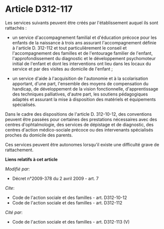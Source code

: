 # Article D312-117

Les services suivants peuvent être créés par l'établissement auquel ils sont rattachés :

- un service d'accompagnement familial et d'éducation précoce pour les enfants de la naissance à trois ans assurant
l'accompagnement définie à l'article D. 312-112 et tout particulièrement le conseil et l'accompagnement des familles et de
l'entourage familier de l'enfant, l'approfondissement du diagnostic et le développement psychomoteur initial de l'enfant et
dont les interventions ont lieu dans les locaux du service et par des visites au domicile de l'enfant ;

- un service d'aide à l'acquisition de l'autonomie et à la scolarisation apportant, d'une part, l'ensemble des moyens de
compensation du handicap, de développement de la vision fonctionnelle, d'apprentissage des techniques palliatives, d'autre
part, les soutiens pédagogiques adaptés et assurant la mise à disposition des matériels et équipements spécialisés. 

Dans le cadre des dispositions de l'article D. 312-10-12, des conventions peuvent être passées pour certaines des prestations
nécessaires avec des centres d'ophtalmologie, des services de dépistage et de diagnostic, des centres d'action médico-sociale
précoce ou des intervenants spécialisés proches du domicile des parents. 

Ces services peuvent être autonomes lorsqu'il existe une difficulté grave de rattachement.

**Liens relatifs à cet article**

_Modifié par_:

  - Décret n°2009-378 du 2 avril 2009 - art. 7

_Cite_:

  - Code de l'action sociale et des familles - art. D312-10-12
  - Code de l'action sociale et des familles - art. D312-112

_Cité par_:

  - Code de l'action sociale et des familles - art. D312-113 (V)
